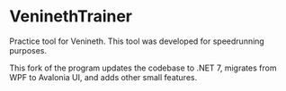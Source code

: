 # VeninethTrainer

Practice tool for Venineth. This tool was developed for speedrunning purposes.

This fork of the program updates the codebase to .NET 7, migrates from WPF to Avalonia UI, and adds other small features.
